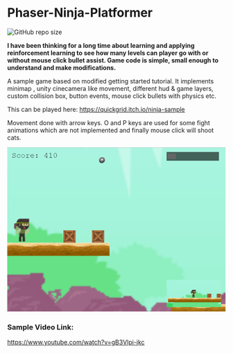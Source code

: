 # Phaser-Ninja-Platformer

![GitHub repo size](https://img.shields.io/github/repo-size/quickgrid/Phaser-Ninja-Platformer?style=flat-square)

**I have been thinking for a long time about learning and applying reinforcement learning to see how many levels can player go with or without mouse click bullet assist. Game code is simple, small enough to understand and make modifications.**

A sample game based on modified getting started tutorial. It implements minimap , unity cinecamera like movement, different hud &amp; game layers, custom collision box, button events, mouse click bullets with physics etc.

This can be played here:
https://quickgrid.itch.io/ninja-sample

Movement done with arrow keys. O and P keys are used for some fight animations which are not implemented and finally mouse click will shoot cats.

![Image](itch/screenshot.png)


### Sample Video Link:
https://www.youtube.com/watch?v=gB3Vlpi-jkc
